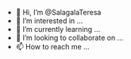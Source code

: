 - 👋 Hi, I’m @SalagalaTeresa
- 👀 I’m interested in ...
- 🌱 I’m currently learning ...
- 💞️ I’m looking to collaborate on ...
- 📫 How to reach me ...

<!---
SalagalaTeresa/SalagalaTeresa is a ✨ special ✨ repository because its `README.md` (this file) appears on your GitHub profile.
You can click the Preview link to take a look at your changes.
--->
